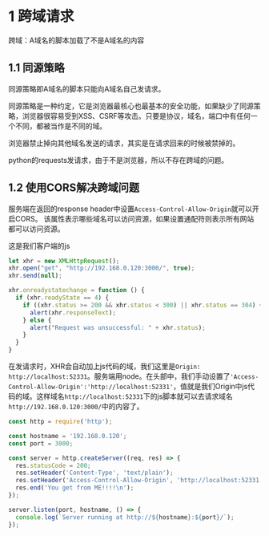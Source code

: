 # 1 跨域请求

跨域：A域名的脚本加载了不是A域名的内容

## 1.1 同源策略

同源策略即A域名的脚本只能向A域名自己发请求。

同源策略是一种约定，它是浏览器最核心也最基本的安全功能，如果缺少了同源策略，浏览器很容易受到XSS、CSRF等攻击。只要是协议，域名，端口中有任何一个不同，都被当作是不同的域。

浏览器禁止掉向其他域名发送的请求，其实是在请求回来的时候被禁掉的。

python的requests发请求，由于不是浏览器，所以不存在跨域的问题。

## 1.2 使用CORS解决跨域问题

服务端在返回的response header中设置`Access-Control-Allow-Origin`就可以开启CORS。 该属性表示哪些域名可以访问资源，如果设置通配符则表示所有网站都可以访问资源。

这是我们客户端的js

```js
let xhr = new XMLHttpRequest();
xhr.open("get", "http://192.168.0.120:3000/", true);
xhr.send(null);

xhr.onreadystatechange = function () {
  if (xhr.readyState == 4) {
    if ((xhr.status >= 200 && xhr.status < 300) || xhr.status == 304) {
      alert(xhr.responseText);
    } else {
      alert("Request was unsuccessful: " + xhr.status);
    }
  }
}
```

在发请求时，XHR会自动加上js代码的域，我们这里是`Origin: http://localhost:52331`。服务端用node。在头部中，我们手动设置了`'Access-Control-Allow-Origin':'http://localhost:52331'`，值就是我们Origin中js代码的域。这样域名`http://localhost:52331`下的js脚本就可以去请求域名`http://192.168.0.120:3000/`中的内容了。

```js
const http = require('http');

const hostname = '192.168.0.120';
const port = 3000;

const server = http.createServer((req, res) => {
  res.statusCode = 200;
  res.setHeader('Content-Type', 'text/plain');
  res.setHeader('Access-Control-Allow-Origin', 'http://localhost:52331' );
  res.end('You get from ME!!!!\n');
});

server.listen(port, hostname, () => {
  console.log(`Server running at http://${hostname}:${port}/`);
});
```
